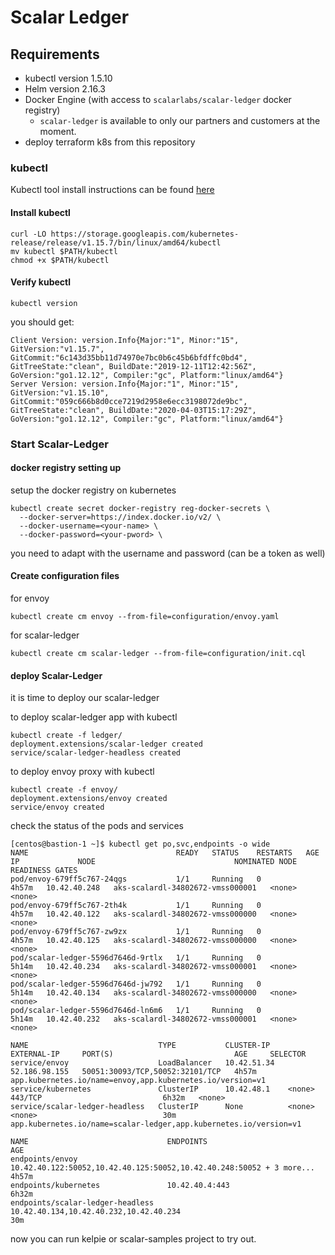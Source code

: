 # Scalar Ledger

## Requirements

* kubectl version 1.5.10
* Helm version 2.16.3
* Docker Engine (with access to `scalarlabs/scalar-ledger` docker registry)
  * `scalar-ledger` is available to only our partners and customers at the moment.
* deploy terraform k8s from this repository

### kubectl

Kubectl tool install instructions can be found [here](https://kubernetes.io/docs/tasks/tools/install-kubectl/)

#### Install kubectl

```console
curl -LO https://storage.googleapis.com/kubernetes-release/release/v1.15.7/bin/linux/amd64/kubectl
mv kubectl $PATH/kubectl
chmod +x $PATH/kubectl
```

#### Verify kubectl

```console
kubectl version
```

you should get:

```console
Client Version: version.Info{Major:"1", Minor:"15", GitVersion:"v1.15.7", GitCommit:"6c143d35bb11d74970e7bc0b6c45b6bfdffc0bd4", GitTreeState:"clean", BuildDate:"2019-12-11T12:42:56Z", GoVersion:"go1.12.12", Compiler:"gc", Platform:"linux/amd64"}
Server Version: version.Info{Major:"1", Minor:"15", GitVersion:"v1.15.10", GitCommit:"059c666b8d0cce7219d2958e6ecc3198072de9bc", GitTreeState:"clean", BuildDate:"2020-04-03T15:17:29Z", GoVersion:"go1.12.12", Compiler:"gc", Platform:"linux/amd64"}
```

### Start Scalar-Ledger

#### docker registry setting up

setup the docker registry on kubernetes

```console
kubectl create secret docker-registry reg-docker-secrets \
  --docker-server=https://index.docker.io/v2/ \
  --docker-username=<your-name> \
  --docker-password=<your-pword> \
```

you need to adapt with the username and password (can be a token as well)

#### Create configuration files

for envoy

```console
kubectl create cm envoy --from-file=configuration/envoy.yaml
```

for scalar-ledger

```console
kubectl create cm scalar-ledger --from-file=configuration/init.cql
```

#### deploy Scalar-Ledger

it is time to deploy our scalar-ledger

to deploy scalar-ledger app with kubectl

```console
kubectl create -f ledger/
deployment.extensions/scalar-ledger created
service/scalar-ledger-headless created
```

to deploy envoy proxy with kubectl

```console
kubectl create -f envoy/
deployment.extensions/envoy created
service/envoy created
```

check the status of the pods and services

```console
[centos@bastion-1 ~]$ kubectl get po,svc,endpoints -o wide
NAME                                 READY   STATUS    RESTARTS   AGE     IP             NODE                               NOMINATED NODE   READINESS GATES
pod/envoy-679ff5c767-24qgs           1/1     Running   0          4h57m   10.42.40.248   aks-scalardl-34802672-vmss000001   <none>           <none>
pod/envoy-679ff5c767-2th4k           1/1     Running   0          4h57m   10.42.40.122   aks-scalardl-34802672-vmss000000   <none>           <none>
pod/envoy-679ff5c767-zw9zx           1/1     Running   0          4h57m   10.42.40.125   aks-scalardl-34802672-vmss000000   <none>           <none>
pod/scalar-ledger-5596d7646d-9rtlx   1/1     Running   0          5h14m   10.42.40.234   aks-scalardl-34802672-vmss000001   <none>           <none>
pod/scalar-ledger-5596d7646d-jw792   1/1     Running   0          5h14m   10.42.40.134   aks-scalardl-34802672-vmss000000   <none>           <none>
pod/scalar-ledger-5596d7646d-ln6m6   1/1     Running   0          5h14m   10.42.40.232   aks-scalardl-34802672-vmss000001   <none>           <none>

NAME                             TYPE           CLUSTER-IP    EXTERNAL-IP     PORT(S)                           AGE     SELECTOR
service/envoy                    LoadBalancer   10.42.51.34   52.186.98.155   50051:30093/TCP,50052:32101/TCP   4h57m   app.kubernetes.io/name=envoy,app.kubernetes.io/version=v1
service/kubernetes               ClusterIP      10.42.48.1    <none>          443/TCP                           6h32m   <none>
service/scalar-ledger-headless   ClusterIP      None          <none>          <none>                            30m     app.kubernetes.io/name=scalar-ledger,app.kubernetes.io/version=v1

NAME                               ENDPOINTS                                                              AGE
endpoints/envoy                    10.42.40.122:50052,10.42.40.125:50052,10.42.40.248:50052 + 3 more...   4h57m
endpoints/kubernetes               10.42.40.4:443                                                         6h32m
endpoints/scalar-ledger-headless   10.42.40.134,10.42.40.232,10.42.40.234                                 30m
```

now you can run kelpie or scalar-samples project to try out.
